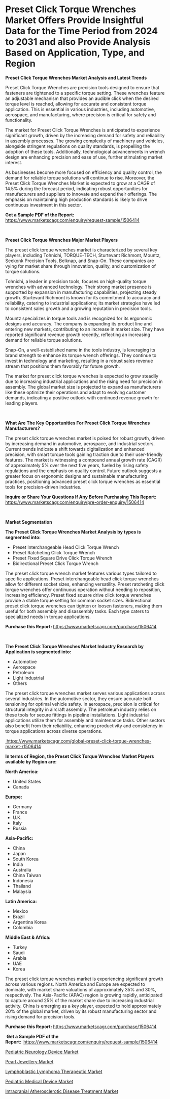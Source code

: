 <p><h1>Preset Click Torque Wrenches Market Offers Provide Insightful Data for the Time Period from 2024 to 2031 and also Provide Analysis Based on Application, Type, and Region</h1></p><p><strong>Preset Click Torque Wrenches Market Analysis and Latest Trends</strong></p>
<p><p>Preset Click Torque Wrenches are precision tools designed to ensure that fasteners are tightened to a specific torque setting. These wrenches feature an adjustable mechanism that provides an audible click when the desired torque level is reached, allowing for accurate and consistent torque application. This is essential in various industries, including automotive, aerospace, and manufacturing, where precision is critical for safety and functionality.</p><p>The market for Preset Click Torque Wrenches is anticipated to experience significant growth, driven by the increasing demand for safety and reliability in assembly processes. The growing complexity of machinery and vehicles, alongside stringent regulations on quality standards, is propelling the adoption of these tools. Additionally, technological advancements in wrench design are enhancing precision and ease of use, further stimulating market interest.</p><p>As businesses become more focused on efficiency and quality control, the demand for reliable torque solutions will continue to rise. Moreover, the Preset Click Torque Wrenches Market is expected to grow at a CAGR of 14.5% during the forecast period, indicating robust opportunities for manufacturers and suppliers to innovate and expand their offerings. The emphasis on maintaining high production standards is likely to drive continuous investment in this sector.</p></p>
<p><strong>Get a Sample PDF of the Report:&nbsp;</strong> <a href="https://www.marketscagr.com/enquiry/request-sample/1506414">https://www.marketscagr.com/enquiry/request-sample/1506414</a></p>
<p>&nbsp;</p>
<p><strong>Preset Click Torque Wrenches Major Market Players</strong></p>
<p><p>The preset click torque wrenches market is characterized by several key players, including Tohnichi, TORQUE-TECH, Sturtevant Richmont, Mountz, Seekonk Precision Tools, Belknap, and Snap-On. These companies are vying for market share through innovation, quality, and customization of torque solutions.</p><p>Tohnichi, a leader in precision tools, focuses on high-quality torque wrenches with advanced technology. Their strong market presence is supported by expansion in manufacturing capabilities, projecting steady growth. Sturtevant Richmont is known for its commitment to accuracy and reliability, catering to industrial applications; its market strategies have led to consistent sales growth and a growing reputation in precision tools.</p><p>Mountz specializes in torque tools and is recognized for its ergonomic designs and accuracy. The company is expanding its product line and entering new markets, contributing to an increase in market size. They have reported significant revenue growth recently, reflecting an increasing demand for reliable torque solutions.</p><p>Snap-On, a well-established name in the tools industry, is leveraging its brand strength to enhance its torque wrench offerings. They continue to invest in technology and marketing, resulting in a robust sales revenue stream that positions them favorably for future growth.</p><p>The market for preset click torque wrenches is expected to grow steadily due to increasing industrial applications and the rising need for precision in assembly. The global market size is projected to expand as manufacturers like these optimize their operations and adapt to evolving customer demands, indicating a positive outlook with continued revenue growth for leading players.</p></p>
<p>&nbsp;</p>
<p><strong>What Are The Key Opportunities For Preset Click Torque Wrenches Manufacturers?</strong></p>
<p><p>The preset click torque wrenches market is poised for robust growth, driven by increasing demand in automotive, aerospace, and industrial sectors. Current trends indicate a shift towards digitalization and enhanced precision, with smart torque tools gaining traction due to their user-friendly features. The market is witnessing a compound annual growth rate (CAGR) of approximately 5% over the next five years, fueled by rising safety regulations and the emphasis on quality control. Future outlook suggests a greater focus on ergonomic designs and sustainable manufacturing practices, positioning advanced preset click torque wrenches as essential tools for precision-driven industries.</p></p>
<p><strong>Inquire or Share Your Questions If Any Before Purchasing This Report:</strong> <a href="https://www.marketscagr.com/enquiry/pre-order-enquiry/1506414">https://www.marketscagr.com/enquiry/pre-order-enquiry/1506414</a></p>
<p>&nbsp;</p>
<p><strong>Market Segmentation</strong></p>
<p><strong>The Preset Click Torque Wrenches Market Analysis by types is segmented into:</strong></p>
<p><ul><li>Preset Interchangeable Head Click Torque Wrench</li><li>Preset Ratcheting Click Torque Wrench</li><li>Preset Fixed Square Drive Click Torque Wrench</li><li>Bidirectional Preset Click Torque Wrench</li></ul></p>
<p><p>The preset click torque wrench market features various types tailored to specific applications. Preset interchangeable head click torque wrenches allow for different socket sizes, enhancing versatility. Preset ratcheting click torque wrenches offer continuous operation without needing to reposition, increasing efficiency. Preset fixed square drive click torque wrenches provide a stable torque setting for common socket sizes. Bidirectional preset click torque wrenches can tighten or loosen fasteners, making them useful for both assembly and disassembly tasks. Each type caters to specialized needs in torque applications.</p></p>
<p><strong>Purchase this Report:&nbsp;</strong><a href="https://www.marketscagr.com/purchase/1506414">https://www.marketscagr.com/purchase/1506414</a></p>
<p>&nbsp;</p>
<p><strong>The Preset Click Torque Wrenches Market Industry Research by Application is segmented into:</strong></p>
<p><ul><li>Automotive</li><li>Aerospace</li><li>Petroleum</li><li>Light Industrial</li><li>Others</li></ul></p>
<p><p>The preset click torque wrenches market serves various applications across several industries. In the automotive sector, they ensure accurate bolt tensioning for optimal vehicle safety. In aerospace, precision is critical for structural integrity in aircraft assembly. The petroleum industry relies on these tools for secure fittings in pipeline installations. Light industrial applications utilize them for assembly and maintenance tasks. Other sectors also benefit from their reliability, enhancing productivity and consistency in torque applications across diverse operations.</p></p>
<p><a href="https://www.marketscagr.com/global-preset-click-torque-wrenches-market-r1506414">&nbsp;https://www.marketscagr.com/global-preset-click-torque-wrenches-market-r1506414</a></p>
<p><strong>In terms of Region, the Preset Click Torque Wrenches Market Players available by Region are:</strong></p>
<p>
    <p> <strong> North America: </strong>
        <ul>
            <li>United States</li>
            <li>Canada</li>
        </ul>
        </p> 
    <p> <strong> Europe: </strong>
        <ul>
            <li>Germany</li>
            <li>France</li>
            <li>U.K.</li>
            <li>Italy</li>
            <li>Russia</li>
        </ul>
        </p> 
    <p> <strong> Asia-Pacific: </strong>
        <ul>
            <li>China</li>
            <li>Japan</li>
            <li>South Korea</li>
            <li>India</li>
            <li>Australia</li>
            <li>China Taiwan</li>
            <li>Indonesia</li>
            <li>Thailand</li>
            <li>Malaysia</li>
        </ul>
        </p> 
    <p> <strong> Latin America: </strong>
        <ul>
            <li>Mexico</li>
            <li>Brazil</li>
            <li>Argentina Korea</li>
            <li>Colombia</li>
        </ul>
        </p> 
    <p> <strong> Middle East & Africa: </strong>
        <ul>
            <li>Turkey</li>
            <li>Saudi</li>
            <li>Arabia</li>
            <li>UAE</li>
            <li>Korea</li>
        </ul>
    </p>
    </p>
<p><p>The preset click torque wrenches market is experiencing significant growth across various regions. North America and Europe are expected to dominate, with market share valuations of approximately 35% and 30%, respectively. The Asia-Pacific (APAC) region is growing rapidly, anticipated to capture around 25% of the market share due to increasing industrial activity. China is emerging as a key player, expected to hold approximately 20% of the global market, driven by its robust manufacturing sector and rising demand for precision tools.</p></p>
<p><strong>Purchase this Report: </strong><a href="https://www.marketscagr.com/purchase/1506414">https://www.marketscagr.com/purchase/1506414</a></p>
<p>&nbsp;<strong>Get a Sample PDF of the Report:&nbsp;&nbsp;</strong><a href="https://www.marketscagr.com/enquiry/request-sample/1506414">https://www.marketscagr.com/enquiry/request-sample/1506414</a></p>
<p><strong></strong></p>
<p><p><a href="https://www.linkedin.com/pulse/pediatric-neurology-device-market-strategic-insights-product-woj5e?trackingId=xQJnFjlSTTmy4EUmmU4jBA%3D%3D">Pediatric Neurology Device Market</a></p><p><a href="https://issuu.com/reportprime-2/docs/pearl-jewellery-market-size-2030.pp_62a8cb01787d75">Pearl Jewellery Market</a></p><p><a href="https://medium.com/@velmapage64/lymphoblastic-lymphoma-therapeutic-market-global-market-insights-and-regional-analysis-2024-e4941b5e1f6d">Lymphoblastic Lymphoma Therapeutic Market</a></p><p><a href="https://www.linkedin.com/pulse/pediatric-medical-device-market-global-regional-analysis-focus-drchc?trackingId=N4GtzTpiS%2BSxV%2BIn%2B7NdkQ%3D%3D">Pediatric Medical Device Market</a></p><p><a href="https://medium.com/@velmapage64/intracranial-atherosclerotic-disease-treatment-market-outlook-complete-industry-analysis-2024-to-d6b8d2378bff">Intracranial Atherosclerotic Disease Treatment Market</a></p></p>